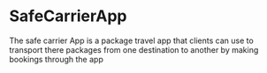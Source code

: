 # SafeCarrierApp
The safe carrier App is a package travel app that clients can use to transport there packages from one destination to another by making bookings through the app
